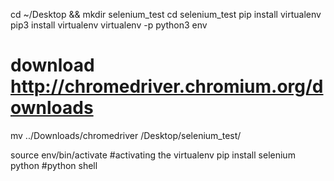 cd ~/Desktop && mkdir selenium_test
cd selenium_test
pip install virtualenv
pip3 install virtualenv
virtualenv -p python3 env
# download http://chromedriver.chromium.org/downloads
mv ../Downloads/chromedriver /Desktop/selenium_test/

source env/bin/activate #activating the virtualenv
pip install selenium
python #python shell
